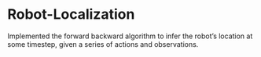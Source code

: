 # Robot-Localization
Implemented the forward backward algorithm to infer the robot’s location at some timestep, given a series of actions and observations.

